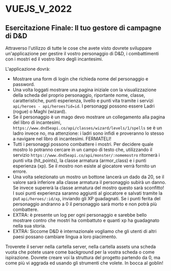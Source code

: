 # VUEJS_V_2022

## Esercitazione Finale: Il tuo gestore di campagne di D&D

Attraverso l'utilizzo di tutte le cose che avete visto dovrete sviluppare un'applicazione per gestire il vostro personaggio di D&D, i combattimenti con i mostri ed il vostro libro degli incantesimi.

L'applicazione dovrà:

-   Mostrare una form di login che richieda nome del personaggio e password.
-   Una volta loggati mostrare una pagina iniziale con la visualizzazione della scheda del proprio personaggio, riportante nome, classe, caratteristiche, punti esperienza, livello e punti vita tramite i servizi `api/heroes - api/heroes?id=id`. I personaggi possono essere Ladri (rogue) o Maghi (wizard).
-   Se il personaggio è un mago devo mostrare un collegamento alla pagina del libro di incantesimi, `https://www.dnd5eapi.co/api/classes/wizard/levels/1/spells` se è un ladro invece no, ma attenzione: i ladri sono infidi e proveranno lo stesso a navigare nel libro di incantesimi. FERMATELI!
-   Tutti i personaggi possono combattere i mostri. Per decidere quale mostro lo potranno cercare in un campo di testo che, utilizzando il servizio `https://www.dnd5eapi.co/api/monster/:nomemostro` ritornerà i punti vita (hit_points), la classe armatura (armor_class) e i punti esperienza (xp). Se il mostro non esiste al giocatore verrà fornito un errore.
-   Una volta selezionato un mostro un bottone lancerà un dado da 20, se il valore sarà inferiore alla classe armatura il personaggio subirà un danno. Se invece supererà la classe armatura del mostro questo sarà sconfitto! I suoi punti experienza saranno aggiunti al giocatore e salvati tramite la put `api/heroes/:id/xp`, inviando gli XP guadagnati. Se i punti ferita del personaggio andranno a 0 il personaggio sarà morto e non potrà più combattere.
-   EXTRA: è presente un log per ogni personaggio e sarebbe bello mostrare contro che mostri ha combattuto e quanti xp ha guadagnato nella sua storia.
-   EXTRA: Siccome D&D è internazionale vogliamo che gli utenti di altri paesi possano cambiare lingua a loro piacimento.

Troverete il server nella cartella server, nella cartella assets una scheda vuota che potete usare come background per la vostra scheda o come ispirazione. Dovrete creare voi la struttura del progetto partendo da 0, ma come più vi aggrada ed usando gli strumenti che volete. In bocca al goblin!
